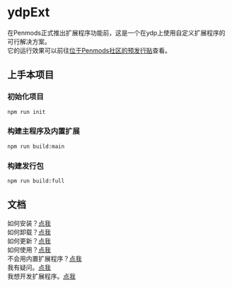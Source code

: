 # ydpExt
在Penmods正式推出扩展程序功能前，这是一个在ydp上使用自定义扩展程序的可行解决方案。  
它的运行效果可以前往[位于Penmods社区的预发行贴](https://dictpen.amd.rocks/topic/169/%E5%88%A9%E7%94%A8bing%E8%81%8A%E5%A4%A9%E7%95%8C%E9%9D%A2%E8%BF%9B%E8%A1%8C%E6%9C%89%E9%99%90%E6%89%A9%E5%B1%95)查看。
## 上手本项目
### 初始化项目
```bash
npm run init
```
### 构建主程序及内置扩展
```bash
npm run build:main
```
### 构建发行包
```bash
npm run build:full
```
## 文档
如何安装？[点我](./docs/install.md#how-to-install)  
如何卸载？[点我](./docs/install.md#how-to-uninstall)  
如何更新？[点我](./docs/install.md#how-to-update)  
如何使用？[点我](./docs/use.md)  
不会用内置扩展程序？[点我](./docs/use.md#内置扩展程序的使用)  
我有疑问。[点我](./docs/faqs.md)  
我想开发扩展程序。[点我](./docs/develop.md)